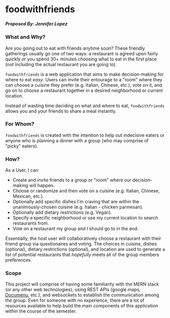 # foodwithfriends
##### Proposed By: Jennifer Lopez

### What and Why?
Are you going out to eat with friends anytime soon? These friendly gatherings usually go one of two ways: a restaurant is agreed upon fairly quickly *or* you spend 30+ minutes choosing what to eat in the first place (not including the actual restaurant you are going to).

`foodwithfriends` is a web application that aims to make decision-making for where to eat *easy*. Users can invite their entourage to a "room" where they can choose a cuisine they prefer (e.g. Italian, Chinese, etc.), vote on it, and go on to choose a restaurant together in a desired neighborhood or current location.

Instead of wasting time deciding on what and where to eat, `foodwithfriends` allows you and your friends to share a meal instantly.

### For Whom?
`foodwithfriends` is created with the intention to help out indecisive eaters or anyone who is planning a dinner with a group (who may comprise of "picky" eaters).

### How?

As a User, I can: 
- Create and invite friends to a group or "room" where our decision-making will happen. 
- Choose or randomize and then vote on a cuisine (e.g. Italian, Chinese, Mexican, etc.).
- Optionally add specific dishes I'm craving that are within the unanimously-chosen cuisine (e.g. Italian - chicken parmesan).
- Optionally add dietary restrictions (e.g. Vegan).
- Specify a specific neighborhood or use my current location to search restaurants from.
- Vote on a restaurant my group and I should go to in the end.

Essentially, the host user will collaboratively choose a restaurant with their friend group via questionaires and voting. The choices in cuisine, dishes (optional), dietary restrictions (optional), and location are used to generate a list of potential restaurants that *hopefully* meets all of the group members preferences.

### Scope
This project will comprise of having some familiarity with the MERN stack (or any other web technologies), using REST APIs (google maps, [Documenu](https://documenu.com/), etc.), and websockets to establish the communication among the group. Even for someone with no experience, there are a lot of resources available to help build the main components of this application within the course of the semester.
